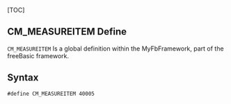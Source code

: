 [TOC]
## CM_MEASUREITEM Define

`CM_MEASUREITEM` Is a global definition within the MyFbFramework, part of the freeBasic framework.
## Syntax

```freeBasic
#define CM_MEASUREITEM 40005
```

